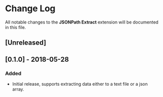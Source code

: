 # Change Log
All notable changes to the **JSONPath Extract** extension will be documented in this file.

## [Unreleased]

## [0.1.0] - 2018-05-28
### Added
- Initial release, supports extracting data either to a text file or a json array.